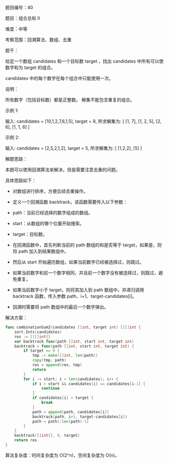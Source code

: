 题目编号：40

题目：组合总和 II

难度：中等

考察范围：回溯算法、数组、去重

题干：

给定一个数组 candidates 和一个目标数 target ，找出 candidates 中所有可以使数字和为 target 的组合。

candidates 中的每个数字在每个组合中只能使用一次。

说明：

所有数字（包括目标数）都是正整数。
解集不能包含重复的组合。 

示例 1:

输入: candidates = [10,1,2,7,6,1,5], target = 8,
所求解集为:
[
  [1, 7],
  [1, 2, 5],
  [2, 6],
  [1, 1, 6]
]

示例 2:

输入: candidates = [2,5,2,1,2], target = 5,
所求解集为:
[
  [1,2,2],
  [5]
]

解题思路：

本题可以使用回溯算法来解决，但是需要注意去重的问题。

具体思路如下：

- 对数组进行排序，方便后续去重操作。
- 定义一个回溯函数 backtrack，该函数需要传入以下参数：

- path：当前已经选择的数字组成的数组。
- start：从数组的哪个位置开始搜索。
- target：目标数。

- 在回溯函数中，首先判断当前的 path 数组的和是否等于 target，如果是，则将 path 加入到结果数组中。
- 然后从 start 开始遍历数组，如果当前数字已经被选择过，则跳过。
- 如果当前数字和前一个数字相同，并且前一个数字没有被选择过，则跳过，避免重复。
- 如果当前数字小于 target，则将其加入到 path 数组中，并递归调用 backtrack 函数，传入参数 path、i+1、target-candidates[i]。
- 回溯时需要将 path 数组中的最后一个数字弹出。

解决方案：

```go
func combinationSum2(candidates []int, target int) [][]int {
    sort.Ints(candidates)
    res := [][]int{}
    var backtrack func(path []int, start int, target int)
    backtrack = func(path []int, start int, target int) {
        if target == 0 {
            tmp := make([]int, len(path))
            copy(tmp, path)
            res = append(res, tmp)
            return
        }
        for i := start; i < len(candidates); i++ {
            if i > start && candidates[i] == candidates[i-1] {
                continue
            }
            if candidates[i] > target {
                break
            }
            path = append(path, candidates[i])
            backtrack(path, i+1, target-candidates[i])
            path = path[:len(path)-1]
        }
    }
    backtrack([]int{}, 0, target)
    return res
}
```

算法复杂度：时间复杂度为 O(2^n)，空间复杂度为 O(n)。